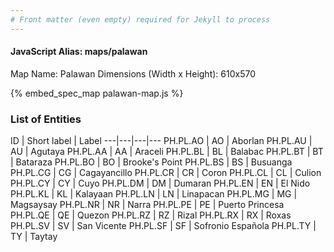 ```yaml
---
# Front matter (even empty) required for Jekyll to process
---
```


#### JavaScript Alias: maps/palawan

Map Name: Palawan
Dimensions (Width x Height): 610x570



{% embed_spec_map palawan-map.js %}

### List of Entities

ID | Short label | Label
---|---|---|---
PH.PL.AO | AO | Aborlan
PH.PL.AU | AU | Agutaya
PH.PL.AA | AA | Araceli
PH.PL.BL | BL | Balabac
PH.PL.BT | BT | Bataraza
PH.PL.BO | BO | Brooke's Point
PH.PL.BS | BS | Busuanga
PH.PL.CG | CG | Cagayancillo
PH.PL.CR | CR | Coron
PH.PL.CL | CL | Culion
PH.PL.CY | CY | Cuyo
PH.PL.DM | DM | Dumaran
PH.PL.EN | EN | El Nido
PH.PL.KL | KL | Kalayaan
PH.PL.LN | LN | Linapacan
PH.PL.MG | MG | Magsaysay
PH.PL.NR | NR | Narra
PH.PL.PE | PE | Puerto Princesa
PH.PL.QE | QE | Quezon
PH.PL.RZ | RZ | Rizal
PH.PL.RX | RX | Roxas
PH.PL.SV | SV | San Vicente
PH.PL.SF | SF | Sofronio Española
PH.PL.TY | TY | Taytay